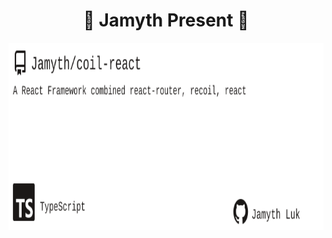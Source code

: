 <!-- built at 9/21/2023, 7:10:04 PM -->
<h1 align="center">
🎉 Jamyth Present 🎉
</h1>
<p align="center">
    <a href="https://github.com/Jamyth/coil-react">
        <img width="1000" height="300" src="./readme.svg" />
    </a>
</p>